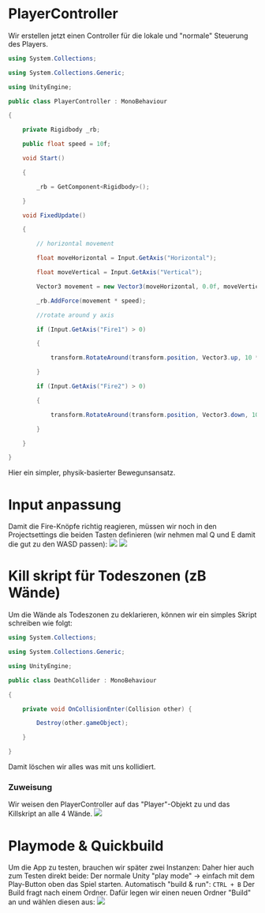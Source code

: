 # PlayerController
Wir erstellen jetzt einen Controller für die lokale und "normale" Steuerung des Players.

```cs
using System.Collections;

using System.Collections.Generic;

using UnityEngine;

public class PlayerController : MonoBehaviour

{

    private Rigidbody _rb;

    public float speed = 10f;

    void Start()

    {

        _rb = GetComponent<Rigidbody>();

    }

    void FixedUpdate()

    {

        // horizontal movement

        float moveHorizontal = Input.GetAxis("Horizontal");

        float moveVertical = Input.GetAxis("Vertical");

        Vector3 movement = new Vector3(moveHorizontal, 0.0f, moveVertical);

        _rb.AddForce(movement * speed);

        //rotate around y axis

        if (Input.GetAxis("Fire1") > 0)

        {

            transform.RotateAround(transform.position, Vector3.up, 10 * speed * Time.deltaTime);

        }

        if (Input.GetAxis("Fire2") > 0)

        {

            transform.RotateAround(transform.position, Vector3.down, 10 * speed * Time.deltaTime);

        }

    }

}
```
Hier ein simpler, physik-basierter Bewegunsansatz.
# Input anpassung
Damit die Fire-Knöpfe richtig reagieren, müssen wir noch in den Projectsettings die beiden Tasten definieren (wir nehmen mal Q und E damit die gut zu den WASD passen):
![](attachments/Pasted%20image%2020220831174856.png)
![](attachments/Pasted%20image%2020220831174958.png)

# Kill skript für Todeszonen (zB Wände)
Um die Wände als Todeszonen zu deklarieren, können wir ein simples Skript schreiben wie folgt:
```cs
using System.Collections;

using System.Collections.Generic;

using UnityEngine;

public class DeathCollider : MonoBehaviour

{

    private void OnCollisionEnter(Collision other) {

        Destroy(other.gameObject);

    }

}
```
Damit löschen wir alles  was mit uns kollidiert.

### Zuweisung
Wir weisen den PlayerController auf das "Player"-Objekt zu und das Killskript an alle 4 Wände.
![](attachments/Pasted%20image%2020220831174332.png)


# Playmode & Quickbuild
Um die App zu testen, brauchen wir später zwei Instanzen: Daher hier auch zum Testen direkt beide:
Der normale Unity "play mode" -> einfach mit dem Play-Button oben das Spiel starten.
Automatisch "build & run": `CTRL + B`
Der Build fragt nach einem Ordner. Dafür legen wir einen neuen Ordner "Build" an und wählen diesen aus:
![](attachments/Pasted%20image%2020220831174634.png)


